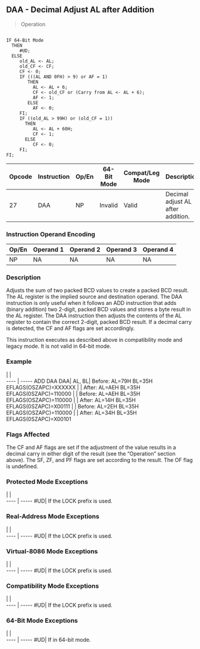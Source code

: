 ## DAA - Decimal Adjust AL after Addition

> Operation
``` slim

IF 64-Bit Mode
  THEN
     #UD;
  ELSE
     old_AL <- AL;
     old_CF <- CF;
     CF <- 0;
     IF (((AL AND 0FH) > 9) or AF = 1)
        THEN
          AL <- AL + 6;
          CF <- old_CF or (Carry from AL <- AL + 6);
          AF <- 1;
        ELSE
          AF <- 0;
     FI;
     IF ((old_AL > 99H) or (old_CF = 1))
       THEN
          AL <- AL + 60H;
          CF <- 1;
       ELSE
          CF <- 0;
     FI;
FI;

```

 Opcode| Instruction| Op/En| 64-Bit Mode| Compat/Leg Mode| Description                      
 ---  | --- | --- | --- | --- | ---
 27    | DAA        | NP   | Invalid    | Valid          | Decimal adjust AL after addition.

### Instruction Operand Encoding
 Op/En| Operand 1| Operand 2| Operand 3| Operand 4
 ---  | --- | --- | --- | ---
 NP   | NA       | NA       | NA       | NA       

### Description
Adjusts the sum of two packed BCD values to create a packed BCD result. The
AL register is the implied source and destination operand. The DAA instruction
is only useful when it follows an ADD instruction that adds (binary addition)
two 2-digit, packed BCD values and stores a byte result in the AL register.
The DAA instruction then adjusts the contents of the AL register to contain
the correct 2-digit, packed BCD result. If a decimal carry is detected, the
CF and AF flags are set accordingly.

This instruction executes as described above in compatibility mode and legacy
mode. It is not valid in 64-bit mode.



### Example
   | |  
---- | -----
 ADD DAA DAA| AL, BL| Before: AL=79H BL=35H EFLAGS(OSZAPC)=XXXXXX
            |       | After: AL=AEH BL=35H EFLAGS(0SZAPC)=110000 
            |       | Before: AL=AEH BL=35H EFLAGS(OSZAPC)=110000
            |       | After: AL=14H BL=35H EFLAGS(0SZAPC)=X00111 
            |       | Before: AL=2EH BL=35H EFLAGS(OSZAPC)=110000
            |       | After: AL=34H BL=35H EFLAGS(0SZAPC)=X00101 

### Flags Affected
The CF and AF flags are set if the adjustment of the value results in a decimal
carry in either digit of the result (see the “Operation” section above). The
SF, ZF, and PF flags are set according to the result. The OF flag is undefined.


### Protected Mode Exceptions
   | |  
---- | -----
 #UD| If the LOCK prefix is used.

### Real-Address Mode Exceptions
   | |  
---- | -----
 #UD| If the LOCK prefix is used.

### Virtual-8086 Mode Exceptions
   | |  
---- | -----
 #UD| If the LOCK prefix is used.

### Compatibility Mode Exceptions
   | |  
---- | -----
 #UD| If the LOCK prefix is used.

### 64-Bit Mode Exceptions
   | |  
---- | -----
 #UD| If in 64-bit mode.

